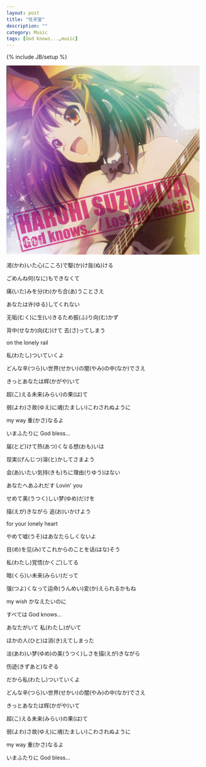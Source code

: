 ```yaml
---
layout: post
title: "任天堂"
description: ""
category: Music
tags: [God knows...,music]
---
```

{% include JB/setup %}

![image](/media/pic/godknows.jpg)







渇(かわ)いた心(こころ)で駆(か)け抜(ぬ)ける


ごめんね何(なに)もできなくて


痛(いた)みを分(わ)かち合(あ)うことさえ


あなたは许(ゆる)してくれない


无垢(むく)に生(い)きるため振(ふ)り向(む)かず


背中(せなか)向(む)けて 去(さ)ってしまう


on the lonely rail


私(わたし)ついていくよ


どんな辛(つら)い世界(せかい)の闇(やみ)の中(なか)でさえ


きっとあなたは辉(かがや)いて


超(こ)える未来(みらい)の果(は)て


弱(よわ)さ故(ゆえ)に魂(たましい)こわされぬように


my way 重(かさ)なるよ


いまふたりに God bless...


届(とど)けて热(あつ)くなる想(おも)いは


现実(げんじつ)溶(と)かしてさまよう


会(あ)いたい気持(きも)ちに理由(りゆう)はない


あなたへあふれだす Lovin' you


せめて美(うつく)しい梦(ゆめ)だけを


描(えが)きながら 追(お)いかけよう


for your lonely heart


やめて嘘(うそ)はあなたらしくないよ


目(め)を见(み)てこれからのことを话(はな)そう


私(わたし)覚悟(かくご)してる


暗(くら)い未来(みらい)だって


强(つよ)くなって运命(うんめい)変(か)えられるかもね


my wish かなえたいのに


すべては God knows...


あなたがいて 私(わたし)がいて


ほかの人(ひと)は消(き)えてしまった


淡(あわ)い梦(ゆめ)の美(うつく)しさを描(えが)きながら


伤迹(きずあと)なぞる


だから私(わたし)ついていくよ


どんな辛(つら)い世界(せかい)の闇(やみ)の中(なか)でさえ


きっとあなたは辉(かがや)いて


超(こ)える未来(みらい)の果(は)て


弱(よわ)さ故(ゆえ)に魂(たましい)こわされぬように


my way 重(かさ)なるよ


いまふたりに God bless...




